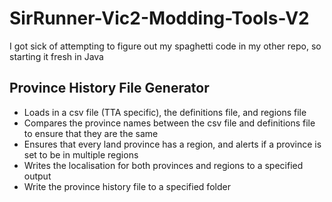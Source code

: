 # SirRunner-Vic2-Modding-Tools-V2
I got sick of attempting to figure out my spaghetti code in my other repo, so starting it fresh in Java

## Province History File Generator
 - Loads in a csv file (TTA specific), the definitions file, and regions file
 - Compares the province names between the csv file and definitions file to ensure that they are the same
 - Ensures that every land province has a region, and alerts if a province is set to be in multiple regions
 - Writes the localisation for both provinces and regions to a specified output
 - Write the province history file to a specified folder
